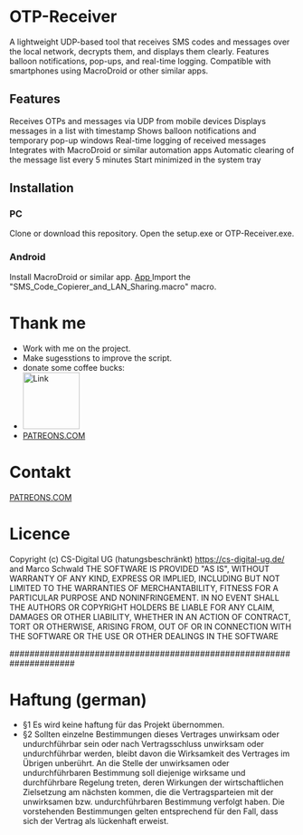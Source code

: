 # OTP-Receiver
A lightweight UDP-based tool that receives SMS codes and messages over the local network, decrypts them, and displays them clearly. Features balloon notifications, pop-ups, and real-time logging. Compatible with smartphones using MacroDroid or other similar apps.

## Features
Receives OTPs and messages via UDP from mobile devices
Displays messages in a list with timestamp
Shows balloon notifications and temporary pop-up windows
Real-time logging of received messages
Integrates with MacroDroid or similar automation apps
Automatic clearing of the message list every 5 minutes
Start minimized in the system tray

## Installation
### PC
Clone or download this repository.
Open the setup.exe or OTP-Receiver.exe.

### Android
Install MacroDroid or similar app.
<a href="https://play.google.com/store/apps/details?id=com.arlosoft.macrodroid&pcampaignid=web_share&aff=marcoschwald.de" target="_blank">App </a>
Import the "SMS_Code_Copierer_and_LAN_Sharing.macro" macro.



# Thank me
 - Work with me on the project.
 - Make sugesstions to improve the script.
 - donate some coffee bucks: 
 - <a href="https://www.patreon.com/join/marcoschwald" target="_blank"><img src="images/patreon_logo.png" alt="Link" style="width:100px;height:100px;"></a>
 - <a href="https://www.patreon.com/join/marcoschwald" target="_blank">PATREONS.COM </a>

# Contakt
<a href="https://marcoschwald.de/kontakt/kontakt.php" target="_blank">PATREONS.COM </a>


  
 # Licence
 Copyright (c) CS-Digital UG (hatungsbeschränkt) https://cs-digital-ug.de/ 
 and Marco Schwald
THE SOFTWARE IS PROVIDED "AS IS", WITHOUT WARRANTY OF ANY KIND, EXPRESS OR IMPLIED,
INCLUDING BUT NOT LIMITED TO THE WARRANTIES OF MERCHANTABILITY, FITNESS FOR A PARTICULAR PURPOSE AND NONINFRINGEMENT.
IN NO EVENT SHALL THE AUTHORS OR COPYRIGHT HOLDERS BE LIABLE FOR ANY CLAIM, DAMAGES OR OTHER LIABILITY,
WHETHER IN AN ACTION OF CONTRACT, TORT OR OTHERWISE, ARISING FROM, OUT OF OR IN CONNECTION WITH THE SOFTWARE OR
THE USE OR OTHER DEALINGS IN THE SOFTWARE
  
  
  
  
  #####################################################################
# Haftung (german)
  - §1 Es wird keine haftung für das Projekt übernommen.
  - §2 Sollten einzelne Bestimmungen dieses Vertrages unwirksam oder undurchführbar sein oder nach Vertragsschluss unwirksam oder undurchführbar werden, bleibt davon die Wirksamkeit des Vertrages im Übrigen unberührt. An die Stelle der unwirksamen oder undurchführbaren Bestimmung soll diejenige wirksame und durchführbare Regelung treten, deren Wirkungen der wirtschaftlichen Zielsetzung am nächsten kommen, die die Vertragsparteien mit der unwirksamen bzw. undurchführbaren Bestimmung verfolgt haben. Die vorstehenden Bestimmungen gelten entsprechend für den Fall, dass sich der Vertrag als lückenhaft erweist.
